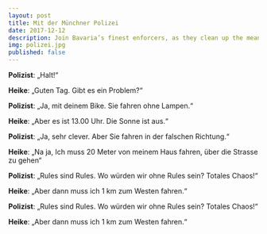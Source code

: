 ```yaml
---
layout: post
title: Mit der Münchner Polizei
date: 2017-12-12
description: Join Bavaria’s finest enforcers, as they clean up the mean streets of Munich
img: polizei.jpg
published: false
---
```


**Polizist**: „Halt!“

**Heike**: „Guten Tag. Gibt es ein Problem?“

**Polizist**: „Ja, mit deinem Bike. Sie fahren ohne Lampen.“

**Heike**: „Aber es ist 13.00 Uhr. Die Sonne ist aus.“

**Polizist**: „Ja, sehr clever. Aber Sie fahren in der falschen Richtung.“

**Heike**: „Na ja,  Ich muss 20 Meter von meinem Haus fahren, über die Strasse zu gehen“

**Polizist**: „Rules sind Rules. Wo würden wir ohne Rules sein? Totales Chaos!“

**Heike**: „Aber dann muss ich 1 km zum Westen fahren.“

**Polizist**: „Rules sind Rules. Wo würden wir ohne Rules sein? Totales Chaos!“

**Heike**: „Aber dann muss ich 1 km zum Westen fahren.“

